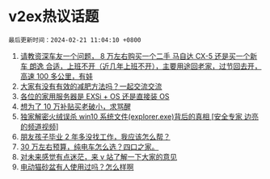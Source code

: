# v2ex热议话题

`最后更新时间：2024-02-21 11:04:10 +0800`

1. [请教资深车友一个问题， 8 万左右购买一个二手 马自达 CX-5 还是买一个新车 朗逸 合适，上班不开（近几年上班不开），主要用途回老家，过节回去开，高速 100 多公里，有娃](https://www.v2ex.com/t/1016793)
1. [大家有没有有效的减肥方法吗？一起交流交流](https://www.v2ex.com/t/1016797)
1. [各位的家用服务器是 EXSi + OS 还是直接装 OS](https://www.v2ex.com/t/1016954)
1. [想为了 10 万补贴买老破小，求骂醒](https://www.v2ex.com/t/1016894)
1. [独家解密火绒误杀 win10 系统文件(explorer.exe)背后的真相 [安全专家 边亮 的频道视频]](https://www.v2ex.com/t/1016836)
1. [朋友孩子毕业 2 年多没找工作，我应该怎么帮？](https://www.v2ex.com/t/1017030)
1. [30 万左右预算，纯电车怎么选？四口之家。](https://www.v2ex.com/t/1016861)
1. [对未来感觉有点迷茫，来 v 站了解一下大家的意见](https://www.v2ex.com/t/1016900)
1. [电动猫砂盆有人使用过吗？怎么样啊](https://www.v2ex.com/t/1016863)

